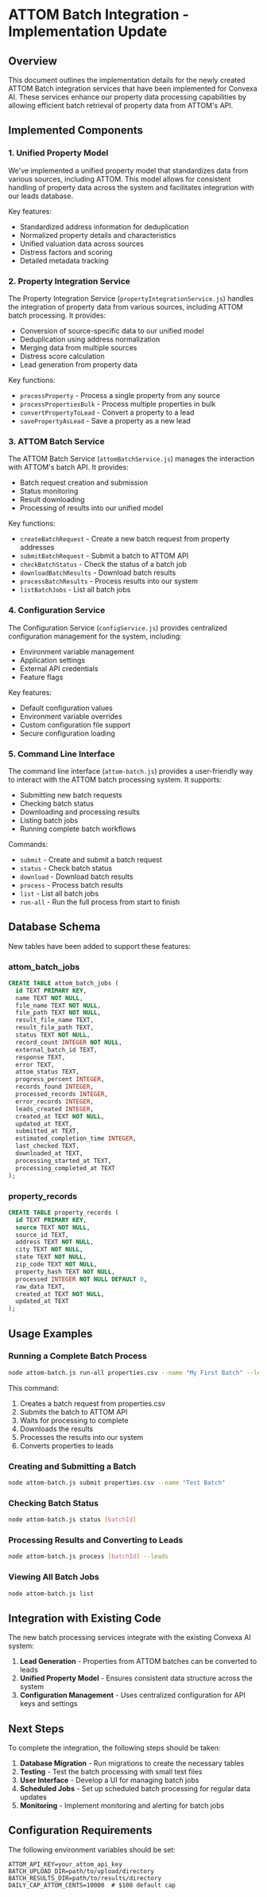 # ATTOM Batch Integration - Implementation Update

## Overview

This document outlines the implementation details for the newly created ATTOM Batch integration services that have been implemented for Convexa AI. These services enhance our property data processing capabilities by allowing efficient batch retrieval of property data from ATTOM's API.

## Implemented Components

### 1. Unified Property Model

We've implemented a unified property model that standardizes data from various sources, including ATTOM. This model allows for consistent handling of property data across the system and facilitates integration with our leads database.

Key features:
- Standardized address information for deduplication
- Normalized property details and characteristics
- Unified valuation data across sources
- Distress factors and scoring
- Detailed metadata tracking

### 2. Property Integration Service

The Property Integration Service (`propertyIntegrationService.js`) handles the integration of property data from various sources, including ATTOM batch processing. It provides:

- Conversion of source-specific data to our unified model
- Deduplication using address normalization
- Merging data from multiple sources
- Distress score calculation
- Lead generation from property data

Key functions:
- `processProperty` - Process a single property from any source
- `processPropertiesBulk` - Process multiple properties in bulk
- `convertPropertyToLead` - Convert a property to a lead
- `savePropertyAsLead` - Save a property as a new lead

### 3. ATTOM Batch Service

The ATTOM Batch Service (`attomBatchService.js`) manages the interaction with ATTOM's batch API. It provides:

- Batch request creation and submission
- Status monitoring
- Result downloading
- Processing of results into our unified model

Key functions:
- `createBatchRequest` - Create a new batch request from property addresses
- `submitBatchRequest` - Submit a batch to ATTOM API
- `checkBatchStatus` - Check the status of a batch job
- `downloadBatchResults` - Download batch results
- `processBatchResults` - Process results into our system
- `listBatchJobs` - List all batch jobs

### 4. Configuration Service

The Configuration Service (`configService.js`) provides centralized configuration management for the system, including:

- Environment variable management
- Application settings
- External API credentials
- Feature flags

Key features:
- Default configuration values
- Environment variable overrides
- Custom configuration file support
- Secure configuration loading

### 5. Command Line Interface

The command line interface (`attom-batch.js`) provides a user-friendly way to interact with the ATTOM batch processing system. It supports:

- Submitting new batch requests
- Checking batch status
- Downloading and processing results
- Listing batch jobs
- Running complete batch workflows

Commands:
- `submit` - Create and submit a batch request
- `status` - Check batch status
- `download` - Download batch results
- `process` - Process batch results
- `list` - List all batch jobs
- `run-all` - Run the full process from start to finish

## Database Schema

New tables have been added to support these features:

### attom_batch_jobs

```sql
CREATE TABLE attom_batch_jobs (
  id TEXT PRIMARY KEY,
  name TEXT NOT NULL,
  file_name TEXT NOT NULL,
  file_path TEXT NOT NULL,
  result_file_name TEXT,
  result_file_path TEXT,
  status TEXT NOT NULL,
  record_count INTEGER NOT NULL,
  external_batch_id TEXT,
  response TEXT,
  error TEXT,
  attom_status TEXT,
  progress_percent INTEGER,
  records_found INTEGER,
  processed_records INTEGER,
  error_records INTEGER,
  leads_created INTEGER,
  created_at TEXT NOT NULL,
  updated_at TEXT,
  submitted_at TEXT,
  estimated_completion_time INTEGER,
  last_checked TEXT,
  downloaded_at TEXT,
  processing_started_at TEXT,
  processing_completed_at TEXT
);
```

### property_records

```sql
CREATE TABLE property_records (
  id TEXT PRIMARY KEY,
  source TEXT NOT NULL,
  source_id TEXT,
  address TEXT NOT NULL,
  city TEXT NOT NULL,
  state TEXT NOT NULL,
  zip_code TEXT NOT NULL,
  property_hash TEXT NOT NULL,
  processed INTEGER NOT NULL DEFAULT 0,
  raw_data TEXT,
  created_at TEXT NOT NULL,
  updated_at TEXT
);
```

## Usage Examples

### Running a Complete Batch Process

```bash
node attom-batch.js run-all properties.csv --name "My First Batch" --leads
```

This command:
1. Creates a batch request from properties.csv
2. Submits the batch to ATTOM API
3. Waits for processing to complete
4. Downloads the results
5. Processes the results into our system
6. Converts properties to leads

### Creating and Submitting a Batch

```bash
node attom-batch.js submit properties.csv --name "Test Batch"
```

### Checking Batch Status

```bash
node attom-batch.js status [batchId]
```

### Processing Results and Converting to Leads

```bash
node attom-batch.js process [batchId] --leads
```

### Viewing All Batch Jobs

```bash
node attom-batch.js list
```

## Integration with Existing Code

The new batch processing services integrate with the existing Convexa AI system:

1. **Lead Generation** - Properties from ATTOM batches can be converted to leads
2. **Unified Property Model** - Ensures consistent data structure across the system
3. **Configuration Management** - Uses centralized configuration for API keys and settings

## Next Steps

To complete the integration, the following steps should be taken:

1. **Database Migration** - Run migrations to create the necessary tables
2. **Testing** - Test the batch processing with small test files
3. **User Interface** - Develop a UI for managing batch jobs
4. **Scheduled Jobs** - Set up scheduled batch processing for regular data updates
5. **Monitoring** - Implement monitoring and alerting for batch jobs

## Configuration Requirements

The following environment variables should be set:

```
ATTOM_API_KEY=your_attom_api_key
BATCH_UPLOAD_DIR=path/to/upload/directory
BATCH_RESULTS_DIR=path/to/results/directory
DAILY_CAP_ATTOM_CENTS=10000  # $100 default cap
```
